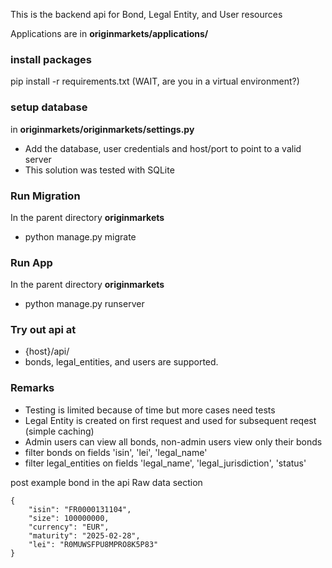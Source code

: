 This is the backend api for Bond, Legal Entity, and User resources

Applications are in 
**originmarkets/applications/**

### install packages
pip install -r requirements.txt (WAIT, are you in a virtual environment?)

### setup database
in **originmarkets/originmarkets/settings.py**
- Add the database, user credentials and host/port to point to a valid server
- This solution was tested with SQLite

### Run Migration
In the parent directory **originmarkets**
- python manage.py migrate

### Run App
In the parent directory **originmarkets**
- python manage.py runserver

### Try out api at
- {host}/api/
- bonds, legal_entities, and users are supported. 


### Remarks
- Testing is limited because of time but more cases need tests
- Legal Entity is created on first request and used for subsequent reqest (simple caching)
- Admin users can view all bonds, non-admin users view only their bonds
- filter bonds on fields 'isin', 'lei', 'legal_name'
- filter legal_entities on fields 'legal_name', 'legal_jurisdiction', 'status'

post example bond in the api Raw data section

```
{
    "isin": "FR0000131104",
    "size": 100000000,
    "currency": "EUR",
    "maturity": "2025-02-28",
    "lei": "R0MUWSFPU8MPRO8K5P83"
}

```

